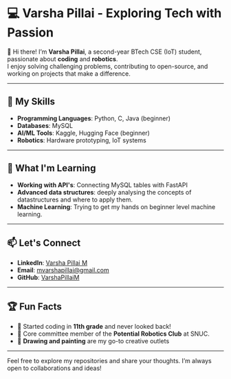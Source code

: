 # 💻 Varsha Pillai - Exploring Tech with Passion  

👋 Hi there! I’m **Varsha Pillai**, a second-year BTech CSE (IoT) student, passionate about **coding** and **robotics**.  
I enjoy solving challenging problems, contributing to open-source, and working on projects that make a difference.

---

## 🔧 My Skills
- **Programming Languages**: Python, C, Java (beginner)   
- **Databases**: MySQL 
- **AI/ML Tools**: Kaggle, Hugging Face (beginner)
- **Robotics**: Hardware prototyping, IoT systems  

---


## 🎯 What I'm Learning
- **Working with API's**: Connecting MySQL tables with FastAPI  
- **Advanced data structures**: deeply analysing the concepts of datastructures and where to apply them.
- **Machine Learning**: Trying to get my hands on beginner level machine learning.

---

## 📫 Let's Connect
- **LinkedIn**: [Varsha Pillai M](https://www.linkedin.com/in/varsha-pillai-m-08334a283/)  
- **Email**: mvarshapillai@gmail.com  
- **GitHub**: [VarshaPillaiM](https://github.com/varsha-2024-snu/)  

---

## 🏆 Fun Facts
- 🧠 Started coding in **11th grade** and never looked back!  
- 🎯 Core committee member of the **Potential Robotics Club** at SNUC.  
- 🎨 **Drawing and painting** are my go-to creative outlets 

---

Feel free to explore my repositories and share your thoughts. I’m always open to collaborations and ideas!
